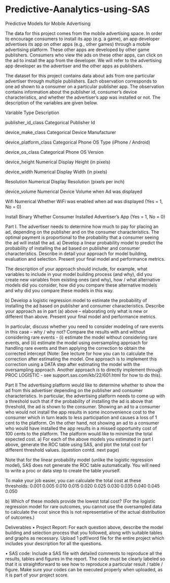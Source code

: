 # Predictive-Aanalytics-using-SAS
Predictive Models for Mobile Advertising

The data for this project comes from the mobile advertising space. In order to encourage consumers to install its app (e.g. a game), an app developer advertises its app on other apps (e.g., other games) through a mobile advertising platform. These other apps are developed by other game publishers. Consumers who view the ads on these other apps, can click on the ad to install the app from the developer. We will refer to the advertising app developer as the advertiser and the other apps as publishers. 



The dataset for this project contains data about ads from one particular advertiser through multiple publishers. Each observation corresponds to one ad shown to a consumer on a particular publisher app. The observation contains information about the publisher id, consumer’s device characteristics, and whether the advertiser’s app was installed or not. The description of the variables are given below.

Variable	Type	Description

publisher_id_class	Categorical	Publisher Id

device_make_class	Categorical	Device Manufacturer

device_platform_class	Categorical	Phone OS Type (iPhone / Android)

device_os_class	Categorical	Phone OS Version

device_height	Numerical	Display Height (in pixels)

device_width	Numerical	Display Width (in pixels)

Resolution	Numerical	Display Resolution (pixels per inch)

device_volume	Numerical	Device Volume when Ad was displayed

Wifi	Numerical	Whether WiFi was enabled when ad was displayed (Yes = 1, No = 0)

Install	Binary	Whether Consumer Installed Advertiser’s App (Yes = 1, No = 0)



Part I. 
The advertiser needs to determine how much to pay for placing an ad, depending on the publisher and on the consumer characteristics. The optimal payment is proportional to the probability that a consumer seeing the ad will install the ad.
a)	Develop a linear probability model to predict the probability of installing the ad based on publisher and consumer characteristics. Describe in detail your approach for model building, evaluation and selection. Present your final model and performance metrics. 

The description of your approach should include, for example, what variables to include in your model building process (and why), did you create new variables from existing ones (and why), how / what alternative models did you consider, how did you compare these alternative models and why did you compare these models in this way. 

b)	Develop a logistic regression model to estimate the probability of installing the ad based on publisher and consumer characteristics. Describe your approach as in part (a) above – elaborating only what is new or different than above. Present your final model and performance metrics. 

In particular, discuss whether you need to consider modeling of rare events in this case – why / why not? Compare the results with and without considering rare events - (i) estimate the model without considering rare events, and (ii) estimate the model using oversampling approach for handling rare events and then applying the correction to obtain the corrected intercept 
(Note: See lecture for how you can to calculate the correction after estimating the model. One approach is to implement this correction using a DATA step after estimating the model with the oversampling approach. Another approach is to directly implement through PROC LOGISTIC - see support.sas.com/kb/22/601.html for how to do this). 

Part II 
The advertising platform would like to determine whether to show the ad from this advertiser depending on the publisher and consumer characteristics. In particular, the advertising platform needs to come up with a threshold such that if the probability of installing the ad is above that threshold, the ad is shown to the consumer. 
Showing an ad to a consumer who would not install the app results in some inconvenience cost to the consumer which in turn leads to less participation and causes a loss of 1 cent to the platform. On the other hand, not showing an ad to a consumer who would have installed the app results in a missed opportunity cost of 100 cents to the platform. The platform would like to minimize the total expected cost. 
a)	For each of the above models you estimated in part I above, generate the ROC table using SAS, and plot the total cost for different threshold values. (question contd. next page)

Note that for the linear probability model (unlike the logistic regression model), SAS does not generate the ROC table automatically. You will need to write a proc or data step to create the table yourself. 

To make your job easier, you can calculate the total cost at these thresholds:
0.001	0.005	0.010	0.015	0.020	0.025	0.030	0.035	0.040	0.045	0.050

b)	Which of these models provide the lowest total cost? 
(For the logistic regression model for rare outcomes, you cannot use the oversampled data to calculate the cost since this is not representative of the actual distribution of outcomes.)


Deliverables
•	Project Report: For each question above, describe the model building and selection process that you followed, along with suitable tables and graphs as necessary. Upload 1 pdf/word file for the entire project which includes your description for all the questions. 

•	SAS code: Include a SAS file with detailed comments to reproduce all the results, tables and figures in the report. The code must be clearly labeled so that it is straightforward to see how to reproduce a particular result / table / figure. Make sure your codes can be executed properly when uploaded, as it is part of your project score. 
